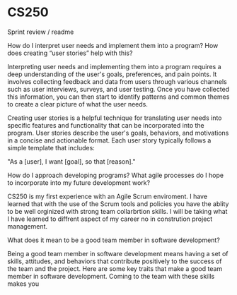 # CS250
Sprint review / readme


How do I interpret user needs and implement them into a program? How does creating “user stories” help with this?

Interpreting user needs and implementing them into a program requires a deep understanding of the user's goals, preferences, and pain points. It involves collecting feedback and data from users through various channels such as user interviews, surveys, and user testing. Once you have collected this information, you can then start to identify patterns and common themes to create a clear picture of what the user needs.

Creating user stories is a helpful technique for translating user needs into specific features and functionality that can be incorporated into the program. User stories describe the user's goals, behaviors, and motivations in a concise and actionable format. Each user story typically follows a simple template that includes:

"As a [user], I want [goal], so that [reason]."







How do I approach developing programs? What agile processes do I hope to incorporate into my future development work?

CS250 is my first experience with an Agile Scrum enviroment. I have learned that with the use of the Scrum tools and policies you have the ablity to be well orginized with strong team collarbrtion skills. I will be taking what I have learned to diffrent aspect of my career no in constrution project management.









What does it mean to be a good team member in software development?

Being a good team member in software development means having a set of skills, attitudes, and behaviors that contribute positively to the success of the team and the project. Here are some key traits that make a good team member in software development. Coming to the team with these skills makes you 





